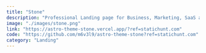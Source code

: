 ```yaml
---
title: "Stone"
description: "Professional Landing page for Business, Marketing, SaaS and Startup websites."
image: "./images/stone.png"
link: "https://astro-theme-stone.vercel.app/?ref=statichunt.com"
code: "https://github.com/m6v3l9/astro-theme-stone?ref=statichunt.com"
category: "Landing"
---
```

